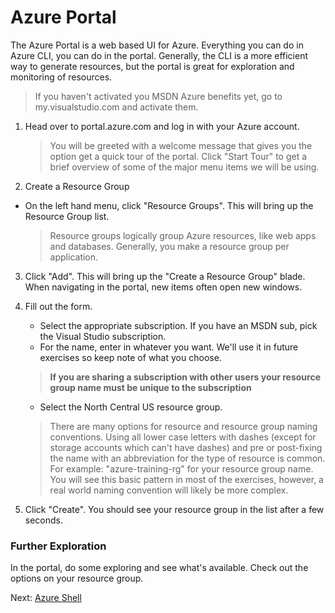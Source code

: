 # Azure Portal

The Azure Portal is a web based UI for Azure. Everything you can do in Azure CLI, you can do in the portal. Generally, the CLI is a more efficient way to generate resources, but the portal is great for exploration and monitoring of resources.

> If you haven't activated you MSDN Azure benefits yet, go to my.visualstudio.com and activate them.

1. Head over to portal.azure.com and log in with your Azure account.

    > You will be greeted with a welcome message that gives you the option get a quick tour of the portal. Click "Start Tour" to get a brief overview of some of the major menu items we will be using.

2. Create a Resource Group
* On the left hand menu, click "Resource Groups". This will bring up the Resource Group list.

    > Resource groups logically group Azure resources, like web apps and databases. Generally, you make a resource group per application.

3. Click "Add". This will bring up the "Create a Resource Group" blade. When navigating in the portal, new items often open new windows.

4. Fill out the form.
    * Select the appropriate subscription. If you have an MSDN sub, pick the Visual Studio subscription. 
    * For the name, enter in whatever you want. We'll use it in future exercises so keep note of what you choose. 
    > **If you are sharing a subscription with other users your resource group name must be unique to the subscription**
    * Select the North Central US resource group.

    > There are many options for resource and resource group naming conventions. Using all lower case letters with dashes (except for storage accounts which can't have dashes) and pre or post-fixing the name with an abbreviation for the type of resource is common.  For example: "azure-training-rg" for your resource group name. You will see this basic pattern in most of the exercises, however, a real world naming convention will likely be more complex.

5. Click "Create". You should see your resource group in the list after a few seconds.

### Further Exploration
In the portal, do some exploring and see what's available. Check out the options on your resource group.

Next: [Azure Shell](02-azure-shell.md)